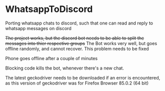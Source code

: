 # WhatsappToDiscord
Porting whatsapp chats to discord, such that one can read and reply to whatsapp messages on discord

~~The project works, but the discord bot needs to be able to split the messages into thier respective groups~~
The Bot works very well, but goes offline randomly, and cannot recover. This problem needs to be fixed

Phone goes offline after a couple of minutes

Blocking code kills the bot, whenever there's a new chat.

The latest geckodriver needs to be downloaded if an error is encountered, as this version of geckodriver was for Firefox Browser 85.0.2 (64 bit)
